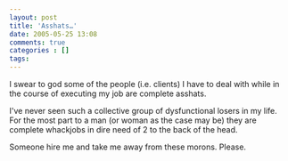 ```yaml
---
layout: post
title: 'Asshats…'
date: 2005-05-25 13:08
comments: true
categories : []
tags:
---
```

I swear to god some of the people (i.e. clients) I have to deal with while in the course of executing my job are complete asshats.

I've never seen such a collective group of dysfunctional losers in my life. For the most part to a man (or woman as the case may be) they are complete whackjobs in dire need of 2 to the back of the head.

Someone hire me and take me away from these morons. Please.

